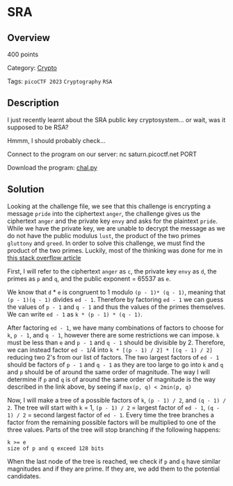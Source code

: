 # SRA #

## Overview ##

400 points

Category: [Crypto](../)

Tags: `picoCTF 2023` `Cryptography` `RSA`

## Description ##

I just recently learnt about the SRA public key cryptosystem... or wait, was it supposed to be RSA?

Hmmm, I should probably check... 

Connect to the program on our server: nc saturn.picoctf.net PORT

Download the program: [chal.py](https://artifacts.picoctf.net/c/297/chal.py)

## Solution ##

Looking at the challenge file, we see that this challenge is encrypting a message `pride` into the ciphertext `anger`, the challenge gives us the ciphertext `anger` and the private key `envy` and asks for the plaintext `pride`. While we have the private key, we are unable to decrypt the message as we do not have the public modulus `lust`, the product of the two primes `gluttony` and `greed`. In order to solve this challenge, we must find the product of the two primes. Luckily, most of the thinking was done for me in [this stack overflow article](https://crypto.stackexchange.com/questions/81615/calculating-rsa-public-modulus-from-private-exponent-and-public-exponent)

First, I will refer to the ciphertext `anger` as `c`, the private key `envy` as `d`, the primes as `p` and `q`, and the public exponent = 65537 as `e`.

We know that `d` * `e` is congruent to 1 modulo `(p - 1)* (q - 1)`, meaning that `(p - 1)(q - 1)` divides `ed - 1`. Therefore by factoring `ed - 1` we can guess the values of `p - 1` and `q - 1` and thus the values of the primes themselves. We can write `ed - 1` as `k * (p - 1) * (q - 1)`. 

After factoring `ed - 1`, we have many combinations of factors to choose for `k`, `p - 1`, and `q - 1`, however there are some restrictions we can impose. `k` must be less than `e` and `p - 1` and `q - 1` should be divisible by 2. Therefore, we can instead factor `ed - 1`/4 into `k * [(p - 1) / 2] * [(q - 1) / 2]` reducing two 2's from our list of factors. The two largest factors of `ed - 1` should be factors of `p - 1` and `q - 1` as they are too large to go into `k` and `q` and `p` should be of around the same order of magnitude. The way I will determine if `p` and `q` is of around the same order of magnitude is the way described in the link above, by seeing if `max(p, q) < 2min(p, q)` 

Now, I will make a tree of a possible factors of `k`, `(p - 1) / 2`, and `(q - 1) / 2`. The tree will start with `k` = 1, `(p - 1) / 2` = largest factor of `ed - 1`, `(q - 1) / 2` = second largest factor of `ed - 1`. Every time the tree branches a factor from the remaining possible factors will be multiplied to one of the three values. Parts of the tree will stop branching if the following happens:

```
k >= e
size of p and q exceed 128 bits
```

When the last node of the tree is reached, we check if `p` and `q` have similar magnitudes and if they are prime. If they are, we add them to the potential candidates. 
